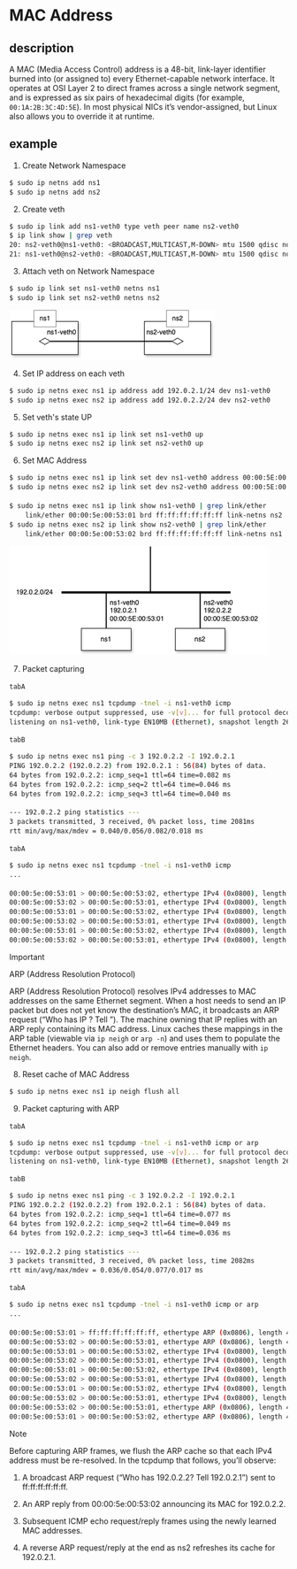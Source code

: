 # MAC Address

## description

A MAC (Media Access Control) address is a 48-bit, link-layer identifier burned into (or assigned to) every Ethernet-capable network interface.  It operates at OSI Layer 2 to direct frames across a single network segment, and is expressed as six pairs of hexadecimal digits (for example, `00:1A:2B:3C:4D:5E`).  In most physical NICs it’s vendor-assigned, but Linux also allows you to override it at runtime.



## example
1. Create Network Namespace
```bash
$ sudo ip netns add ns1
$ sudo ip netns add ns2
```

2. Create veth
```bash
$ sudo ip link add ns1-veth0 type veth peer name ns2-veth0
$ ip link show | grep veth
20: ns2-veth0@ns1-veth0: <BROADCAST,MULTICAST,M-DOWN> mtu 1500 qdisc noop state DOWN mode DEFAULT group default qlen 1000
21: ns1-veth0@ns2-veth0: <BROADCAST,MULTICAST,M-DOWN> mtu 1500 qdisc noop state DOWN mode DEFAULT group default qlen 1000
```

3. Attach veth on Network Namespace
```bash
$ sudo ip link set ns1-veth0 netns ns1
$ sudo ip link set ns2-veth0 netns ns2
```

![Physical Diagram](./assets/mac-address-physical.drawio.png)

4. Set IP address on each veth
```bash
$ sudo ip netns exec ns1 ip address add 192.0.2.1/24 dev ns1-veth0
$ sudo ip netns exec ns2 ip address add 192.0.2.2/24 dev ns2-veth0
```

5. Set veth's state UP
```bash
$ sudo ip netns exec ns1 ip link set ns1-veth0 up
$ sudo ip netns exec ns2 ip link set ns2-veth0 up
```

6. Set MAC Address
```bash
$ sudo ip netns exec ns1 ip link set dev ns1-veth0 address 00:00:5E:00:53:01
$ sudo ip netns exec ns2 ip link set dev ns2-veth0 address 00:00:5E:00:53:02

$ sudo ip netns exec ns1 ip link show ns1-veth0 | grep link/ether
    link/ether 00:00:5e:00:53:01 brd ff:ff:ff:ff:ff:ff link-netns ns2
$ sudo ip netns exec ns2 ip link show ns2-veth0 | grep link/ether
    link/ether 00:00:5e:00:53:02 brd ff:ff:ff:ff:ff:ff link-netns ns1
```

![Logical Diagram](./assets/mac-address-logical.drawio.png)

7. Packet capturing

`tabA`
```bash
$ sudo ip netns exec ns1 tcpdump -tnel -i ns1-veth0 icmp
tcpdump: verbose output suppressed, use -v[v]... for full protocol decode
listening on ns1-veth0, link-type EN10MB (Ethernet), snapshot length 262144 bytes
```

`tabB`
```bash
$ sudo ip netns exec ns1 ping -c 3 192.0.2.2 -I 192.0.2.1
PING 192.0.2.2 (192.0.2.2) from 192.0.2.1 : 56(84) bytes of data.
64 bytes from 192.0.2.2: icmp_seq=1 ttl=64 time=0.082 ms
64 bytes from 192.0.2.2: icmp_seq=2 ttl=64 time=0.046 ms
64 bytes from 192.0.2.2: icmp_seq=3 ttl=64 time=0.040 ms

--- 192.0.2.2 ping statistics ---
3 packets transmitted, 3 received, 0% packet loss, time 2081ms
rtt min/avg/max/mdev = 0.040/0.056/0.082/0.018 ms
```

`tabA`
```bash
$ sudo ip netns exec ns1 tcpdump -tnel -i ns1-veth0 icmp
...

00:00:5e:00:53:01 > 00:00:5e:00:53:02, ethertype IPv4 (0x0800), length 98: 192.0.2.1 > 192.0.2.2: ICMP echo request, id 2323, seq 1, length 64
00:00:5e:00:53:02 > 00:00:5e:00:53:01, ethertype IPv4 (0x0800), length 98: 192.0.2.2 > 192.0.2.1: ICMP echo reply, id 2323, seq 1, length 64
00:00:5e:00:53:01 > 00:00:5e:00:53:02, ethertype IPv4 (0x0800), length 98: 192.0.2.1 > 192.0.2.2: ICMP echo request, id 2323, seq 2, length 64
00:00:5e:00:53:02 > 00:00:5e:00:53:01, ethertype IPv4 (0x0800), length 98: 192.0.2.2 > 192.0.2.1: ICMP echo reply, id 2323, seq 2, length 64
00:00:5e:00:53:01 > 00:00:5e:00:53:02, ethertype IPv4 (0x0800), length 98: 192.0.2.1 > 192.0.2.2: ICMP echo request, id 2323, seq 3, length 64
00:00:5e:00:53:02 > 00:00:5e:00:53:01, ethertype IPv4 (0x0800), length 98: 192.0.2.2 > 192.0.2.1: ICMP echo reply, id 2323, seq 3, length 64
```

> [!IMPORTANT]
> ARP (Address Resolution Protocol)
>
> ARP (Address Resolution Protocol) resolves IPv4 addresses to MAC addresses on the same Ethernet segment. When a host needs to send an IP packet but does not yet know the destination’s MAC, it broadcasts an ARP request (“Who has IP <dst>? Tell <src>”). The machine owning that IP replies with an ARP reply containing its MAC address. Linux caches these mappings in the ARP table (viewable via `ip neigh` or `arp -n`) and uses them to populate the Ethernet headers. You can also add or remove entries manually with `ip neigh`.

8. Reset cache of MAC Address
```bash
$ sudo ip netns exec ns1 ip neigh flush all
```

9. Packet capturing with ARP

`tabA`
```bash
$ sudo ip netns exec ns1 tcpdump -tnel -i ns1-veth0 icmp or arp
tcpdump: verbose output suppressed, use -v[v]... for full protocol decode
listening on ns1-veth0, link-type EN10MB (Ethernet), snapshot length 262144 bytes
```

`tabB`
```bash
$ sudo ip netns exec ns1 ping -c 3 192.0.2.2 -I 192.0.2.1
PING 192.0.2.2 (192.0.2.2) from 192.0.2.1 : 56(84) bytes of data.
64 bytes from 192.0.2.2: icmp_seq=1 ttl=64 time=0.077 ms
64 bytes from 192.0.2.2: icmp_seq=2 ttl=64 time=0.049 ms
64 bytes from 192.0.2.2: icmp_seq=3 ttl=64 time=0.036 ms

--- 192.0.2.2 ping statistics ---
3 packets transmitted, 3 received, 0% packet loss, time 2082ms
rtt min/avg/max/mdev = 0.036/0.054/0.077/0.017 ms
```

`tabA`
```bash
$ sudo ip netns exec ns1 tcpdump -tnel -i ns1-veth0 icmp or arp
...

00:00:5e:00:53:01 > ff:ff:ff:ff:ff:ff, ethertype ARP (0x0806), length 42: Request who-has 192.0.2.2 tell 192.0.2.1, length 28
00:00:5e:00:53:02 > 00:00:5e:00:53:01, ethertype ARP (0x0806), length 42: Reply 192.0.2.2 is-at 00:00:5e:00:53:02, length 28
00:00:5e:00:53:01 > 00:00:5e:00:53:02, ethertype IPv4 (0x0800), length 98: 192.0.2.1 > 192.0.2.2: ICMP echo request, id 2358, seq 1, length 64
00:00:5e:00:53:02 > 00:00:5e:00:53:01, ethertype IPv4 (0x0800), length 98: 192.0.2.2 > 192.0.2.1: ICMP echo reply, id 2358, seq 1, length 64
00:00:5e:00:53:01 > 00:00:5e:00:53:02, ethertype IPv4 (0x0800), length 98: 192.0.2.1 > 192.0.2.2: ICMP echo request, id 2358, seq 2, length 64
00:00:5e:00:53:02 > 00:00:5e:00:53:01, ethertype IPv4 (0x0800), length 98: 192.0.2.2 > 192.0.2.1: ICMP echo reply, id 2358, seq 2, length 64
00:00:5e:00:53:01 > 00:00:5e:00:53:02, ethertype IPv4 (0x0800), length 98: 192.0.2.1 > 192.0.2.2: ICMP echo request, id 2358, seq 3, length 64
00:00:5e:00:53:02 > 00:00:5e:00:53:01, ethertype IPv4 (0x0800), length 98: 192.0.2.2 > 192.0.2.1: ICMP echo reply, id 2358, seq 3, length 64
00:00:5e:00:53:02 > 00:00:5e:00:53:01, ethertype ARP (0x0806), length 42: Request who-has 192.0.2.1 tell 192.0.2.2, length 28
00:00:5e:00:53:01 > 00:00:5e:00:53:02, ethertype ARP (0x0806), length 42: Reply 192.0.2.1 is-at 00:00:5e:00:53:01, length 28
```

> [!NOTE]
> Before capturing ARP frames, we flush the ARP cache so that each IPv4 address must be re-resolved. In the tcpdump that follows, you’ll observe:
>
> 1. A broadcast ARP request (“Who has 192.0.2.2? Tell 192.0.2.1”) sent to ff:ff:ff:ff:ff:ff.
>
> 2. An ARP reply from 00:00:5e:00:53:02 announcing its MAC for 192.0.2.2.
>
> 3. Subsequent ICMP echo request/reply frames using the newly learned MAC addresses.
>
> 4. A reverse ARP request/reply at the end as ns2 refreshes its cache for 192.0.2.1.

